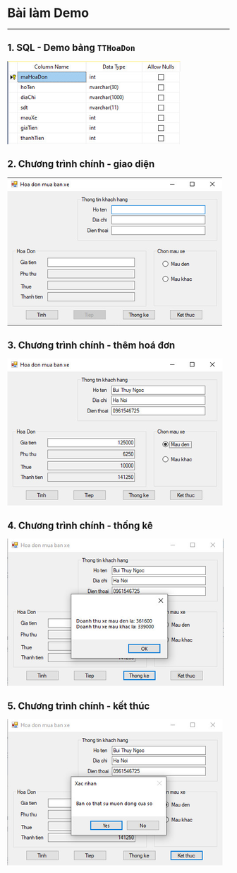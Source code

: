 # Bài làm Demo

---

## 1. SQL - Demo bảng `TTHoaDon`

![SQL](./images/SQL.jpg)

## 2. Chương trình chính - giao diện

![](./images/Demo1.jpg)

## 3. Chương trình chính - thêm hoá đơn

![](./images/Demo2.jpg)

## 4. Chương trình chính - thống kê

![](./images/Demo3.jpg)

## 5. Chương trình chính - kết thúc

![](./images/Demo4.jpg)
